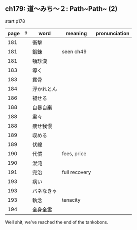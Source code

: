 ## ch179: 道〜みち〜２: Path~Path~ (2)

start p178

| page | ? | word       | meaning                               | pronunciation   |
| ---- | - | ---------- | ------------------------------------- | --------------- |
| 181  |   | 衝撃       |                                       |                 |
| 181  |   | 鍛錬       | seen ch49                             |                 |
| 181  |   | 頓珍漢     |                                       |                 |
| 183  |   | 導く       |                                       |                 |
| 183  |   | 露骨       |                                       |                 |
| 184  |   | 浮かれとん |                                       |                 |
| 186  |   | 褪せる     |                                       |                 |
| 188  |   | 自暴自棄   |                                       |                 |
| 188  |   | 粛々       |                                       |                 |
| 188  |   | 痩せ我慢   |                                       |                 |
| 189  |   | 収める     |                                       |                 |
| 189  |   | 伏線       |                                       |                 |
| 190  |   | 代償       | fees, price                           |                 |
| 190  |   | 混沌       |                                       |                 |
| 191  |   | 完治       | full recovery                         |                 |
| 193  |   | 病い       |                                       |                 |
| 193  |   | バネなきゃ |                                       |                 |
| 193  |   | 執念       | tenacity                              |                 |
| 194  |   | 全身全霊   |                                       |                 |

Well shit, we've reached the end of the tankobons.
